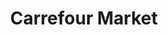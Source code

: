 ---
title: "Carrefour Market"
url: /madrid/carrefour-market-avenida-de-la-albufera/
shop: Supermarkt
---